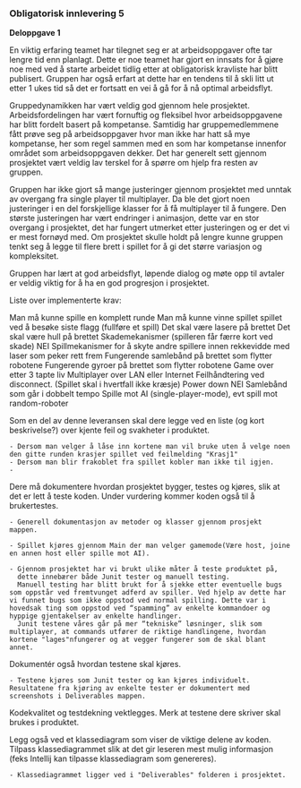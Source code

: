 ### Obligatorisk innlevering 5

**Deloppgave 1** 

En viktig erfaring teamet har tilegnet seg er at arbeidsoppgaver ofte tar lengre tid enn planlagt. Dette er noe teamet har gjort en innsats for å gjøre noe med ved å starte arbeidet tidlig etter at obligatorisk kravliste har blitt publisert. Gruppen har også erfart at dette har en tendens til å skli litt ut etter 1 ukes tid så det er fortsatt en vei å gå for å nå optimal arbeidsflyt. 

Gruppedynamikken har vært veldig god gjennom hele prosjektet. Arbeidsfordelingen har vært fornuftig og fleksibel hvor arbeidsoppgavene har blitt fordelt basert på kompetanse. Samtidig har gruppemedlemmene fått prøve seg på arbeidsoppgaver hvor man ikke har hatt så mye kompetanse, her som regel sammen med en som har kompetanse innenfor området som arbeidsoppgaven dekker. Det har generelt sett gjennom prosjektet vært veldig lav terskel for å spørre om hjelp fra resten av gruppen. 

Gruppen har ikke gjort så mange justeringer gjennom prosjektet med unntak av overgang fra single player til multiplayer. Da ble det gjort noen justeringer i en del forskjellige klasser for å få multiplayer til å fungere. Den største justeringen har vært endringer i animasjon, dette var en stor overgang i prosjektet, det har fungert utmerket etter justeringen og er det vi er mest fornøyd med. 
Om prosjektet skulle holdt på lengre kunne gruppen tenkt seg å legge til flere brett i spillet for å gi det større variasjon og kompleksitet. 

Gruppen har lært at god arbeidsflyt, løpende dialog og møte opp til avtaler er veldig viktig for å ha en god progresjon i prosjektet. 

Liste over implementerte krav: 

Man må kunne spille en komplett runde 
Man må kunne vinne spillet spillet ved å besøke siste flagg (fullføre et spill)
Det skal være lasere på brettet 
Det skal være hull på brettet
Skademekanismer (spilleren får færre kort ved skade) NEI
Spillmekanismer for å skyte andre spillere innen rekkevidde med laser som peker rett frem Fungerende samlebånd på brettet som flytter robotene 
Fungerende gyroer på brettet som flytter robotene 
Game over etter 3 tapte liv 
Multiplayer over LAN eller Internet 
Feilhåndtering ved disconnect. (Spillet skal i hvertfall ikke kræsje) 
Power down NEI
Samlebånd som går i dobbelt tempo 
Spille mot AI (single-player-mode), evt spill mot random-roboter








Som en del av denne leveransen skal dere legge ved en liste (og kort beskrivelse?) over kjente feil og svakheter i produktet. 
   
    - Dersom man velger å låse inn kortene man vil bruke uten å velge noen den gitte runden krasjer spillet ved feilmelding "Krasj1"
    - Dersom man blir frakoblet fra spillet kobler man ikke til igjen.
    - 

Dere må dokumentere hvordan prosjektet bygger, testes og kjøres, slik at det er lett å teste koden. Under vurdering kommer koden også til å brukertestes. 

    - Generell dokumentasjon av metoder og klasser gjennom prosjekt mappen.
    
    - Spillet kjøres gjennom Main der man velger gamemode(Være host, joine en annen host eller spille mot AI).
    
    - Gjennom prosjektet har vi brukt ulike måter å teste produktet på,
      dette innebærer både Junit tester og manuell testing. 
      Manuell testing har blitt brukt for å sjekke etter eventuelle bugs som oppstår ved fremtvunget adferd av spiller. Ved hjelp av dette har vi funnet bugs som ikke oppstod ved normal spilling. Dette var i hovedsak ting som oppstod ved “spamming” av enkelte kommandoer og hyppige gjentakelser av enkelte handlinger.
      Junit testene våres går på mer “tekniske” løsninger, slik som multiplayer, at commands utfører de riktige handlingene, hvordan kortene "lages"nfungerer og at vegger fungerer som de skal blant annet.

Dokumentér også hvordan testene skal kjøres. 
    
    - Testene kjøres som Junit tester og kan kjøres individuelt. Resultatene fra kjøring av enkelte tester er dokumentert med screenshots i Deliverables mappen.


Kodekvalitet og testdekning vektlegges. Merk at testene dere skriver skal brukes i produktet. 

Legg også ved et klassediagram som viser de viktige delene av koden. Tilpass klassediagrammet slik at det gir leseren mest mulig informasjon (feks Intellij kan tilpasse klassediagram som genereres).
    
    - Klassediagrammet ligger ved i "Deliverables" folderen i prosjektet. 

